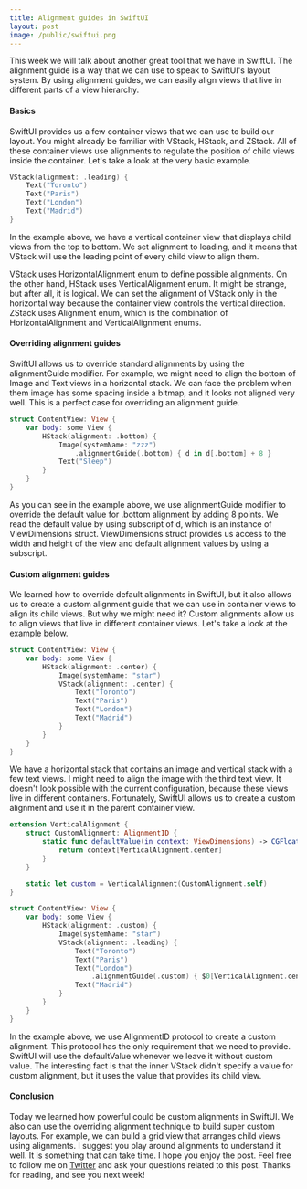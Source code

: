```yaml
---
title: Alignment guides in SwiftUI
layout: post
image: /public/swiftui.png
---
```


This week we will talk about another great tool that we have in SwiftUI. The alignment guide is a way that we can use to speak to SwiftUI's layout system. By using alignment guides, we can easily align views that live in different parts of a view hierarchy.

#### Basics
SwiftUI provides us a few container views that we can use to build our layout. You might already be familiar with VStack, HStack, and ZStack. All of these container views use alignments to regulate the position of child views inside the container. Let's take a look at the very basic example.

```swift
VStack(alignment: .leading) {
    Text("Toronto")
    Text("Paris")
    Text("London")
    Text("Madrid")
}
```

In the example above, we have a vertical container view that displays child views from the top to bottom. We set alignment to leading, and it means that VStack will use the leading point of every child view to align them. 

VStack uses HorizontalAlignment enum to define possible alignments. On the other hand, HStack uses VerticalAlignment enum. It might be strange, but after all, it is logical. We can set the alignment of VStack only in the horizontal way because the container view controls the vertical direction.
ZStack uses Alignment enum, which is the combination of HorizontalAlignment and VerticalAlignment enums.

#### Overriding alignment guides
SwiftUI allows us to override standard alignments by using the alignmentGuide modifier. For example, we might need to align the bottom of Image and Text views in a horizontal stack. We can face the problem when them image has some spacing inside a bitmap, and it looks not aligned very well. This is a perfect case for overriding an alignment guide.

```swift
struct ContentView: View {
    var body: some View {
        HStack(alignment: .bottom) {
            Image(systemName: "zzz")
                .alignmentGuide(.bottom) { d in d[.bottom] + 8 }
            Text("Sleep")
        }
    }
}
```

As you can see in the example above, we use alignmentGuide modifier to override the default value for .bottom alignment by adding 8 points. We read the default value by using subscript of d, which is an instance of ViewDimensions struct. ViewDimensions struct provides us access to the width and height of the view and default alignment values by using a subscript.

#### Custom alignment guides
We learned how to override default alignments in SwiftUI, but it also allows us to create a custom alignment guide that we can use in container views to align its child views. But why we might need it? Custom alignments allow us to align views that live in different container views. Let's take a look at the example below.

```swift
struct ContentView: View {
    var body: some View {
        HStack(alignment: .center) {
            Image(systemName: "star")
            VStack(alignment: .center) {
                Text("Toronto")
                Text("Paris")
                Text("London")
                Text("Madrid")
            }
        }
    }
}
```

We have a horizontal stack that contains an image and vertical stack with a few text views. I might need to align the image with the third text view. It doesn't look possible with the current configuration, because these views live in different containers. Fortunately, SwiftUI allows us to create a custom alignment and use it in the parent container view.

```swift
extension VerticalAlignment {
    struct CustomAlignment: AlignmentID {
        static func defaultValue(in context: ViewDimensions) -> CGFloat {
            return context[VerticalAlignment.center]
        }
    }

    static let custom = VerticalAlignment(CustomAlignment.self)
}

struct ContentView: View {
    var body: some View {
        HStack(alignment: .custom) {
            Image(systemName: "star")
            VStack(alignment: .leading) {
                Text("Toronto")
                Text("Paris")
                Text("London")
                    .alignmentGuide(.custom) { $0[VerticalAlignment.center] }
                Text("Madrid")
            }
        }
    }
}
```

In the example above, we use AlignmentID protocol to create a custom alignment. This protocol has the only requirement that we need to provide. SwiftUI will use the defaultValue whenever we leave it without custom value. The interesting fact is that the inner VStack didn't specify a value for custom alignment, but it uses the value that provides its child view.

#### Conclusion
Today we learned how powerful could be custom alignments in SwiftUI. We also can use the overriding alignment technique to build super custom layouts. For example, we can build a grid view that arranges child views using alignments. I suggest you play around alignments to understand it well. It is something that can take time. I hope you enjoy the post. Feel free to follow me on [Twitter](https://twitter.com/mecid) and ask your questions related to this post. Thanks for reading, and see you next week!